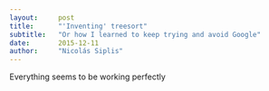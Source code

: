 ```yaml
---
layout:     post
title:      "'Inventing' treesort"
subtitle:   "Or how I learned to keep trying and avoid Google"
date:       2015-12-11
author:     "Nicolás Siplis"
---
```


Everything seems to be working perfectly
